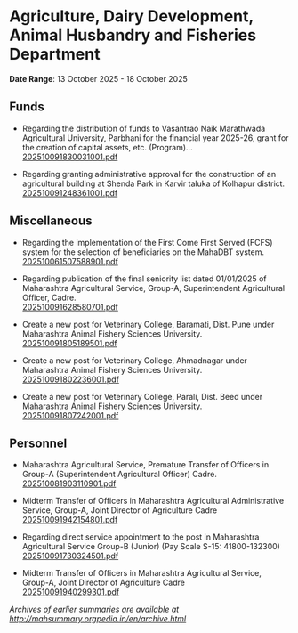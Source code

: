 # Agriculture, Dairy Development, Animal Husbandry and Fisheries Department

**Date Range**: 13 October 2025 - 18 October 2025


## Funds
- Regarding the distribution of funds to Vasantrao Naik Marathwada Agricultural University, Parbhani for the financial year 2025-26, grant for the creation of capital assets, etc. (Program)...\
  [202510091830031001.pdf](https://gr.maharashtra.gov.in/Site/Upload/Government%20Resolutions/English/202510091830031001.pdf)

- Regarding granting administrative approval for the construction of an agricultural building at Shenda Park in Karvir taluka of Kolhapur district.\
  [202510091248361001.pdf](https://gr.maharashtra.gov.in/Site/Upload/Government%20Resolutions/English/202510091248361001.pdf)

## Miscellaneous
- Regarding the implementation of the First Come First Served (FCFS) system for the selection of beneficiaries on the MahaDBT system.\
  [202510061507588901.pdf](https://gr.maharashtra.gov.in/Site/Upload/Government%20Resolutions/English/202510061507588901....pdf)

- Regarding publication of the final seniority list dated 01/01/2025 of Maharashtra Agricultural Service, Group-A, Superintendent Agricultural Officer, Cadre.\
  [202510091628580701.pdf](https://gr.maharashtra.gov.in/Site/Upload/Government%20Resolutions/English/202510091628580701.pdf)

- Create a new post for Veterinary College,  Baramati, Dist. Pune under Maharashtra Animal  Fishery Sciences University.\
  [202510091805189501.pdf](https://gr.maharashtra.gov.in/Site/Upload/Government%20Resolutions/English/202510091805189501.pdf)

- Create a new post for Veterinary College, Ahmadnagar under Maharashtra Animal  Fishery Sciences University.\
  [202510091802236001.pdf](https://gr.maharashtra.gov.in/Site/Upload/Government%20Resolutions/English/202510091802236001.pdf)

- Create a new post for Veterinary College, Parali, Dist.  Beed under Maharashtra Animal  Fishery Sciences University.\
  [202510091807242001.pdf](https://gr.maharashtra.gov.in/Site/Upload/Government%20Resolutions/English/202510091807242001.pdf)

## Personnel
- Maharashtra Agricultural Service, Premature Transfer of Officers in Group-A (Superintendent Agricultural Officer) Cadre.\
  [202510081903110901.pdf](https://gr.maharashtra.gov.in/Site/Upload/Government%20Resolutions/English/202510081903110901.pdf)

- Midterm Transfer of Officers in Maharashtra Agricultural Administrative Service, Group-A, Joint Director of Agriculture Cadre\
  [202510091942154801.pdf](https://gr.maharashtra.gov.in/Site/Upload/Government%20Resolutions/English/202510091942154801.pdf)

- Regarding direct service appointment to the post in Maharashtra Agricultural Service Group-B (Junior) (Pay Scale S-15: 41800-132300)\
  [202510091730324501.pdf](https://gr.maharashtra.gov.in/Site/Upload/Government%20Resolutions/English/202510091730324501.pdf)

- Midterm Transfer of Officers in Maharashtra Agricultural Service, Group-A, Joint Director of Agriculture Cadre\
  [202510091940299301.pdf](https://gr.maharashtra.gov.in/Site/Upload/Government%20Resolutions/English/202510091940299301.pdf)


*Archives of earlier summaries are available at http://mahsummary.orgpedia.in/en/archive.html*